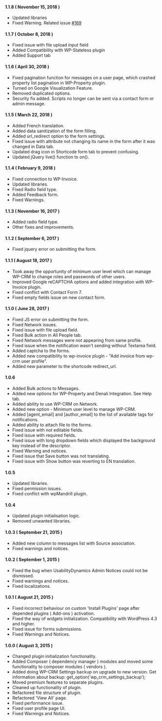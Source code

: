 #### 1.1.8 ( November 15, 2018 )
* Updated libraries
* Fixed Warning. Related issue [#169](https://github.com/wp-crm/wp-crm/issues/169)

#### 1.1.7 ( October 8, 2018 )
* Fixed issue with file upload input field
* Added Compatibility with WP-Stateless plugin
* Added Support tab

#### 1.1.6 ( April 30, 2018 )
* Fixed pagination function for messages on a user page, which crashed property list pagination in WP-Property plugin.
* Turned on Google Visualization Feature.
* Removed duplicated options.
* Security fix added. Scripts no longer can be sent via a contact form or admin message.

#### 1.1.5 ( March 22, 2018 )
* Added French translation.
* Added data sanitization of the form filling.
* Added url_redirect option to the form settings.
* Fixed issue with attribute not changing its name in the form after it was changed in Data tab.
* Updated drag icon in Shortcode form tab to prevent confusing.
* Updated jQuery live() function to on().

#### 1.1.4 ( February 9, 2018 )
* Fixed connection to WP-Invoice.
* Updated libraries.
* Fixed Radio field type.
* Added Feedback form.
* Fixed Warnings.

#### 1.1.3 ( November 16, 2017 )
* Added radio field type.
* Other fixes and improvements.

#### 1.1.2 ( September 6, 2017 )
* Fixed jquery error on submitting the form.

#### 1.1.1 ( August 18, 2017 )
* Took away the opportunity of minimum user level which can manage WP-CRM to change roles and passwords of other users.
* Improved Google reCAPTCHA options and added integration with WP-Invoice plugin.
* Fixed conflict with Contact Form 7.
* Fixed empty fields issue on new contact form.

#### 1.1.0 ( June 28, 2017 )
* Fixed JS error on submitting the form.
* Fixed Network issues.
* Fixed issue with file upload field.
* Fixed Bulk action in All People tab.
* Fixed Network messages were not appearing from same profile.
* Fixed issue when the notification wasn't sending without Textarea field.
* Added captcha to the forms.
* Added new compatibility to wp-invoice plugin - "Add invoice from wp-crm user profile".
* Added new parameter to the shortcode redirect_url.

#### 1.0.6
* Added Bulk actions to Messages.
* Added new options for WP-Property and Denali Integration. See Help tab.
* Added ability to use WP-CRM on Network.
* Added new option - Minimum user level to manage WP-CRM.
* Added [agent_email] and [author_email] to the list of available tags for notifications.
* Added ability to attach file to the forms.
* Fixed issue with not editable fields.
* Fixed issue with required fields.
* Fixed issue with long dropdown fields which displayed the background key instead of the descriptor.
* Fixed Warning and notices.
* Fixed issue that Save button was not translating.
* Fixed issue with Show button was reverting to EN translation.

#### 1.0.5
* Updated libraries.
* Fixed permission issues.
* Fixed conflict with wpMandrill plugin.

#### 1.0.4
* Updated plugin initialisation logic.
* Removed unwanted libraries.

#### 1.0.3 ( September 21, 2015 )
* Added new column to messages list with Source association.
* Fixed warnings and notices.

#### 1.0.2 ( September 1, 2015 )
* Fixed the bug when UsabilityDynamics Admin Notices could not be dismissed.
* Fixed warnings and notices.
* Fixed localizations.

#### 1.0.1 ( August 21, 2015 )
* Fixed incorrect behaviour on custom 'Install Plugins' page after depended plugins ( Add-ons ) activation.
* Fixed the way of widgets initialization. Compatibility with WordPress 4.3 and higher.
* Fixed issue for forms submissions.
* Fixed Warnings and Notices.

#### 1.0.0 ( August 3, 2015 )
* Changed plugin initialization functionality.
* Added Composer ( dependency manager ) modules and moved some functionality to composer modules ( vendors ).
* Added doing WP-CRM Settings backup on upgrade to new version. Get information about backup: get_option('wp_crm_settings_backup');
* Moved premium features to separate plugins.
* Cleaned up functionality of plugin.
* Refactored file structure of plugin.
* Refactored 'View All' page.
* Fixed performance issue.
* Fixed user profile page UI.
* Fixed Warnings and Notices.
